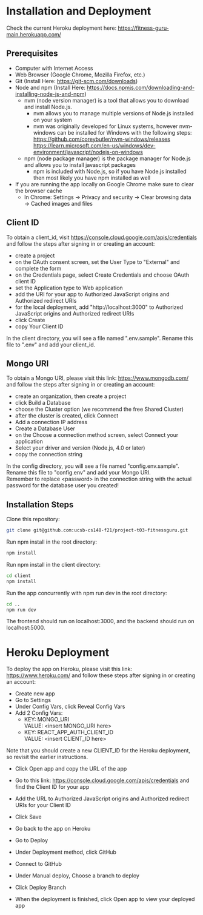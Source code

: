 # Installation and Deployment

Check the current Heroku deployment here: https://fitness-guru-main.herokuapp.com/

## Prerequisites

-   Computer with Internet Access
-   Web Browser (Google Chrome, Mozilla Firefox, etc.)
-   Git (Install Here: https://git-scm.com/downloads)
-   Node and npm (Install Here: https://docs.npmjs.com/downloading-and-installing-node-js-and-npm)
    - nvm (node version manager) is a tool that allows you to download and install Node.js.
        - nvm allows you to manage multiple versions of Node.js installed on your system
        - nvm was originally developed for Linux systems, however nvm-windows can be installed for Windows with the following steps: <br>
          https://github.com/coreybutler/nvm-windows/releases <br>
          https://learn.microsoft.com/en-us/windows/dev-environment/javascript/nodejs-on-windows
    - npm (node package manager) is the package manager for Node.js and allows you to install javascript packages
        - npm is included with Node.js, so if you have Node.js installed then most likely you have npm installed as well
-   If you are running the app locally on Google Chrome make sure to clear the browser cache
    - In Chrome: Settings → Privacy and security → Clear browsing data → Cached images and files

## Client ID

To obtain a client_id, visit https://console.cloud.google.com/apis/credentials and follow the steps after signing in or creating an account:

* create a project
* on the OAuth consent screen, set the User Type to "External" and complete the form
* on the Credentials page, select Create Credentials and choose OAuth client ID
* set the Application type to Web application
* add the URI for your app to Authorized JavaScript origins and Authorized redirect URIs
* for the local deployment, add "http://localhost:3000" to Authorized JavaScript origins and Authorized redirect URIs
* click Create
* copy Your Client ID

In the client directory, you will see a file named ".env.sample". Rename this file to ".env" and add your client_id.

## Mongo URI

To obtain a Mongo URI, please visit this link: https://www.mongodb.com/ and follow the steps after signing in or creating an account:

* create an organization, then create a project
* click Build a Database
* choose the Cluster option (we recommend the free Shared Cluster)
* after the cluster is created, click Connect
* Add a connection IP address
* Create a Database User
* on the Choose a connection method screen, select Connect your application
* Select your driver and version (Node.js, 4.0 or later)
* copy the connection string

In the config directory, you will see a file named "config.env.sample". Rename this file to "config.env" and add your Mongo URI. <br>
Remember to replace \<password> in the connection string with the actual password for the database user you created!

## Installation Steps

Clone this repository:

```sh
git clone git@github.com:ucsb-cs148-f21/project-t03-fitnessguru.git
```

Run npm install in the root directory:

```sh
npm install
```

Run npm install in the client directory:

```sh
cd client
npm install
```

Run the app concurrently with npm run dev in the root directory:

```sh
cd ..
npm run dev
```

The frontend should run on localhost:3000, and the backend should run on localhost:5000.

# Heroku Deployment

To deploy the app on Heroku, please visit this link: https://www.heroku.com/ and follow these steps after signing in or creating an account:

* Create new app
* Go to Settings
* Under Config Vars, click Reveal Config Vars
* Add 2 Config Vars:
    - KEY: MONGO_URI <br>
      VALUE: \<insert MONGO_URI here>
    - KEY: REACT_APP_AUTH_CLIENT_ID <br>
      VALUE: \<insert CLIENT_ID here>

Note that you should create a new CLIENT_ID for the Heroku deployment, so revisit the earlier instructions.

* Click Open app and copy the URL of the app
* Go to this link: https://console.cloud.google.com/apis/credentials and find the Client ID for your app
* Add the URL to Authorized JavaScript origins and Authorized redirect URIs for your Client ID
* Click Save

* Go back to the app on Heroku
* Go to Deploy
* Under Deployment method, click GitHub
* Connect to GitHub
* Under Manual deploy, Choose a branch to deploy
* Click Deploy Branch
* When the deployment is finished, click Open app to view your deployed app
